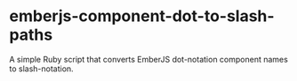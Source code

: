 # emberjs-component-dot-to-slash-paths
A simple Ruby script that converts EmberJS dot-notation component names to slash-notation.
